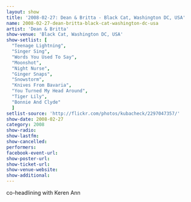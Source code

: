 ```yaml
---
layout: show
title: '2008-02-27: Dean & Britta - Black Cat, Washington DC, USA'
name: 2008-02-27-dean-britta-black-cat-washington-dc-usa
artist: 'Dean & Britta'
show-venue: 'Black Cat, Washington DC, USA'
show-setlist: [
  "Teenage Lightning",
  "Singer Sing",
  "Words You Used To Say",
  "Moonshot",
  "Night Nurse",
  "Ginger Snaps",
  "Snowstorm",
  "Knives From Bavaria",
  "You Turned My Head Around",
  "Tiger Lily",
  "Bonnie And Clyde"
  ]
setlist-source: 'http://flickr.com/photos/kubacheck/2297047357/'
show-date: 2008-02-27
category: 2008
show-radio: 
show-lastfm: 
show-cancelled: 
performers: 
facebook-event-url: 
show-poster-url: 
show-ticket-url: 
show-venue-website: 
show-additional: 
---
```


<p>co-headlining with Keren Ann</p>
